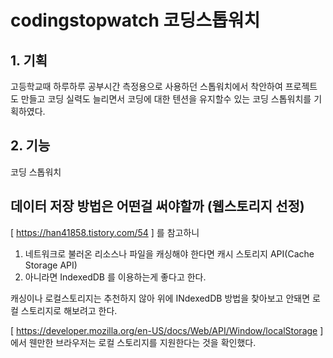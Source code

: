 # codingstopwatch 코딩스톱워치 

## 1. 기획

고등학교때 하루하루 공부시간 측정용으로 사용하던 스톱워치에서 착안하여 
프로젝트도 만들고 코딩 실력도 늘리면서 코딩에 대한 텐션을 유지할수 있는 코딩 스톱워치를 기획하였다.


## 2. 기능

코딩 스톱워치



## 데이터 저장 방법은 어떤걸 써야할까 (웹스토리지 선정)

[ https://han41858.tistory.com/54 ] 를 참고하니

1. 네트워크로 불러온 리소스나 파일을 캐싱해야 한다면 캐시 스토리지 API(Cache Storage API)
2. 아니라면 IndexedDB 를 이용하는게 좋다고 한다.

캐싱이나 로컬스토리지는 추천하지 않아 위에 INdexedDB 방법을 찾아보고 안돼면 로컬 스토리지로 해보려고 한다.

[ https://developer.mozilla.org/en-US/docs/Web/API/Window/localStorage ] 에서 웬만한 브라우저는 로컬 스토리지를 지원한다는 것을 확인했다.

